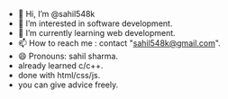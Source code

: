 - 👋 Hi, I’m @sahil548k
- 👀 I’m interested in software development.
- 🌱 I’m currently learning web development.
- 📫 How to reach me : contact "sahil548k@gmail.com".
- 😄 Pronouns: sahil sharma.
-  already learned c/c++.
-  done with html/css/js.
-  you can give advice freely.

<!---
sahil548k/sahil548k is a ✨ special ✨ repository because its `README.md` (this file) appears on your GitHub profile.
You can click the Preview link to take a look at your changes.
--->
